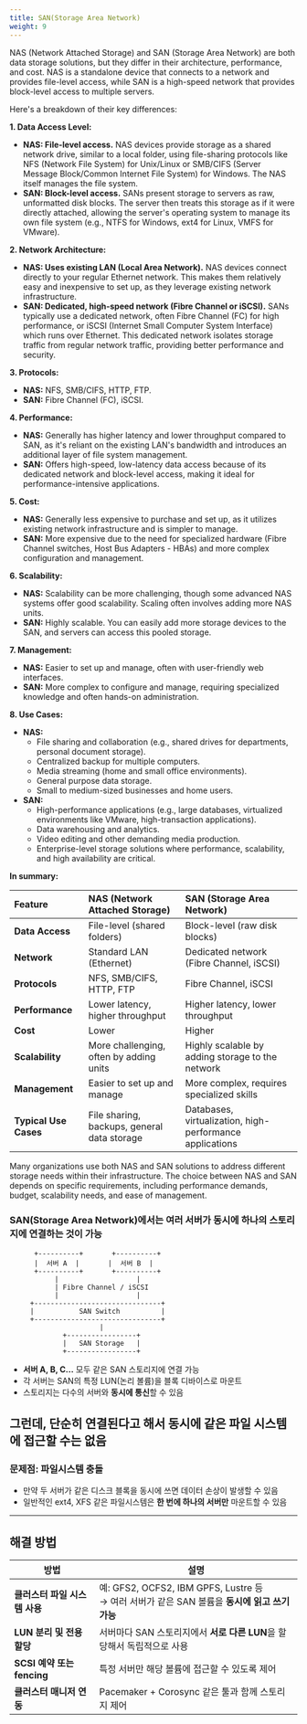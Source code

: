 ```yaml
---
title: SAN(Storage Area Network)
weight: 9
---
```

NAS (Network Attached Storage) and SAN (Storage Area Network) are both data storage solutions, but they differ in their architecture, performance, and cost. NAS is a standalone device that connects to a network and provides file-level access, while SAN is a high-speed network that provides block-level access to multiple servers. 

Here's a breakdown of their key differences:

**1. Data Access Level:**

* **NAS: File-level access.** NAS devices provide storage as a shared network drive, similar to a local folder, using file-sharing protocols like NFS (Network File System) for Unix/Linux or SMB/CIFS (Server Message Block/Common Internet File System) for Windows. The NAS itself manages the file system.
* **SAN: Block-level access.** SANs present storage to servers as raw, unformatted disk blocks. The server then treats this storage as if it were directly attached, allowing the server's operating system to manage its own file system (e.g., NTFS for Windows, ext4 for Linux, VMFS for VMware).

**2. Network Architecture:**

* **NAS: Uses existing LAN (Local Area Network).** NAS devices connect directly to your regular Ethernet network. This makes them relatively easy and inexpensive to set up, as they leverage existing network infrastructure.
* **SAN: Dedicated, high-speed network (Fibre Channel or iSCSI).** SANs typically use a dedicated network, often Fibre Channel (FC) for high performance, or iSCSI (Internet Small Computer System Interface) which runs over Ethernet. This dedicated network isolates storage traffic from regular network traffic, providing better performance and security.

**3. Protocols:**

* **NAS:** NFS, SMB/CIFS, HTTP, FTP.
* **SAN:** Fibre Channel (FC), iSCSI.

**4. Performance:**

* **NAS:** Generally has higher latency and lower throughput compared to SAN, as it's reliant on the existing LAN's bandwidth and introduces an additional layer of file system management.
* **SAN:** Offers high-speed, low-latency data access because of its dedicated network and block-level access, making it ideal for performance-intensive applications.

**5. Cost:**

* **NAS:** Generally less expensive to purchase and set up, as it utilizes existing network infrastructure and is simpler to manage.
* **SAN:** More expensive due to the need for specialized hardware (Fibre Channel switches, Host Bus Adapters - HBAs) and more complex configuration and management.

**6. Scalability:**

* **NAS:** Scalability can be more challenging, though some advanced NAS systems offer good scalability. Scaling often involves adding more NAS units.
* **SAN:** Highly scalable. You can easily add more storage devices to the SAN, and servers can access this pooled storage.

**7. Management:**

* **NAS:** Easier to set up and manage, often with user-friendly web interfaces.
* **SAN:** More complex to configure and manage, requiring specialized knowledge and often hands-on administration.

**8. Use Cases:**

* **NAS:**
    * File sharing and collaboration (e.g., shared drives for departments, personal document storage).
    * Centralized backup for multiple computers.
    * Media streaming (home and small office environments).
    * General purpose data storage.
    * Small to medium-sized businesses and home users.
* **SAN:**
    * High-performance applications (e.g., large databases, virtualized environments like VMware, high-transaction applications).
    * Data warehousing and analytics.
    * Video editing and other demanding media production.
    * Enterprise-level storage solutions where performance, scalability, and high availability are critical.

**In summary:**

| Feature            | NAS (Network Attached Storage)                         | SAN (Storage Area Network)                                 |
| :----------------- | :----------------------------------------------------- | :---------------------------------------------------------- |
| **Data Access** | File-level (shared folders)                            | Block-level (raw disk blocks)                               |
| **Network** | Standard LAN (Ethernet)                                | Dedicated network (Fibre Channel, iSCSI)                    |
| **Protocols** | NFS, SMB/CIFS, HTTP, FTP                               | Fibre Channel, iSCSI                                        |
| **Performance** | Lower latency, higher throughput                      | Higher latency, lower throughput                          |
| **Cost** | Lower                                                  | Higher                                                      |
| **Scalability** | More challenging, often by adding units                | Highly scalable by adding storage to the network            |
| **Management** | Easier to set up and manage                            | More complex, requires specialized skills                   |
| **Typical Use Cases** | File sharing, backups, general data storage           | Databases, virtualization, high-performance applications    |

Many organizations use both NAS and SAN solutions to address different storage needs within their infrastructure. The choice between NAS and SAN depends on specific requirements, including performance demands, budget, scalability needs, and ease of management.


### SAN(Storage Area Network)에서는 **여러 서버가 동시에 하나의 스토리지에 연결하는 것이 가능**


```
      +----------+       +----------+
      |  서버 A  |       |  서버 B  |
      +----------+       +----------+
           |                   |
           | Fibre Channel / iSCSI
           |                   |
     +-------------------------------+
     |           SAN Switch          |
     +-------------------------------+
                      |
             +-----------------+
             |   SAN Storage   |
             +-----------------+
```

* **서버 A, B, C...** 모두 같은 SAN 스토리지에 연결 가능
* 각 서버는 SAN의 특정 LUN(논리 볼륨)을 블록 디바이스로 마운트
* 스토리지는 다수의 서버와 **동시에 통신**할 수 있음


##  그런데, 단순히 연결된다고 해서 동시에 같은 파일 시스템에 접근할 수는 없음

### 문제점: 파일시스템 충돌

* 만약 두 서버가 같은 디스크 블록을 동시에 쓰면 데이터 손상이 발생할 수 있음
* 일반적인 ext4, XFS 같은 파일시스템은 **한 번에 하나의 서버만** 마운트할 수 있음

---

##  해결 방법

| 방법                     | 설명                                                                         |
| ---------------------- | -------------------------------------------------------------------------- |
| **클러스터 파일 시스템 사용**     | 예: GFS2, OCFS2, IBM GPFS, Lustre 등<br>→ 여러 서버가 같은 SAN 볼륨을 **동시에 읽고 쓰기 가능** |
| **LUN 분리 및 전용 할당**     | 서버마다 SAN 스토리지에서 **서로 다른 LUN**을 할당해서 독립적으로 사용                               |
| **SCSI 예약 또는 fencing** | 특정 서버만 해당 볼륨에 접근할 수 있도록 제어                                                 |
| **클러스터 매니저 연동**        | Pacemaker + Corosync 같은 툴과 함께 스토리지 제어                                      |

